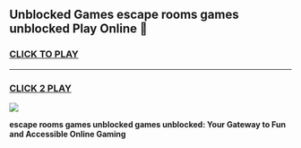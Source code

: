 
## Unblocked Games escape rooms games unblocked Play Online 👋
<h3>
<a href="https://news.freeplayer.one?title=escape_rooms_games_unblocked&ref=17F">CLICK TO PLAY</a></h3>
<hr>

<h3>
<a href="https://news.freeplayer.one?title=escape_rooms_games_unblocked&ref=17F">CLICK 2 PLAY</a>
  
</h3>

<a href="https://news.freeplayer.one?title=escape_rooms_games_unblocked&ref=17F/"><img src="https://clearcache.store/games.png"></a>


**escape rooms games unblocked games unblocked: Your Gateway to Fun and Accessible Online Gaming**
